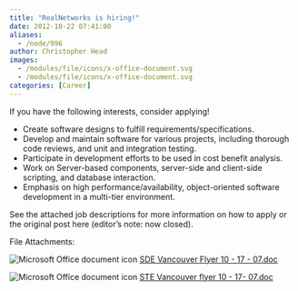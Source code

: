 ```yaml
---
title: "RealNetworks is hiring!"
date: 2012-10-22 07:41:00
aliases:
  - /node/996
author: Christopher Head
images:
  - /modules/file/icons/x-office-document.svg
  - /modules/file/icons/x-office-document.svg
categories: [Career]
---
```


If you have the following interests, consider applying!

- Create software designs to fulfill requirements/specifications.
- Develop and maintain software for various projects, including thorough code reviews, and unit and integration testing.
- Participate in development efforts to be used in cost benefit analysis.
- Work on Server-based components, server-side and client-side scripting, and database interaction.
- Emphasis on high performance/availability, object-oriented software development in a multi-tier environment.

See the attached job descriptions for more information on how to apply or the original post here (editor’s note: now closed).

File Attachments:

![Microsoft Office document icon](/modules/file/icons/x-office-document.svg "application/msword") [SDE Vancouver Flyer 10 - 17 - 07.doc](https://ubccsss.org/files/SDE%20Vancouver%20Flyer%2010%20-%2017%20-%2007.doc)

![Microsoft Office document icon](/modules/file/icons/x-office-document.svg "application/msword") [STE Vancouver flyer 10 - 17- 07.doc](https://ubccsss.org/files/STE%20Vancouver%20flyer%2010%20-%2017-%2007.doc)
